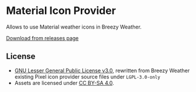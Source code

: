 # Material Icon Provider

Allows to use Material weather icons in Breezy Weather.

[Download from releases page](-)

## License

* [GNU Lesser General Public License v3.0](/LICENSE), rewritten from Breezy Weather existing Pixel icon provider source files under `LGPL-3.0-only`
* Assets are licensed under [CC BY-SA 4.0](https://creativecommons.org/licenses/by-sa/4.0/). 
